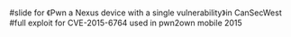 #slide for 《Pwn a Nexus device with a single vulnerability》in CanSecWest
#full exploit for CVE-2015-6764 used in pwn2own mobile 2015
